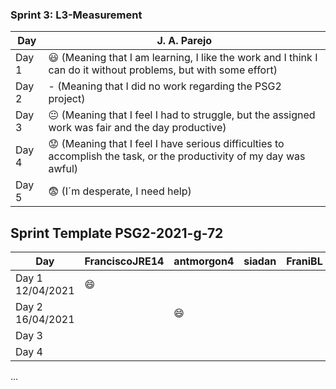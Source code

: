 
### Sprint 3: L3-Measurement 

| Day           | J. A. Parejo  |
| ------------- | ------------- |
| Day 1         |    :smiley: (Meaning that I am learning, I like the work and I think I can do it without problems, but with some effort) |
| Day 2         |    - (Meaning that I did no work regarding the PSG2 project)           |
| Day 3         |    :neutral_face:  (Meaning that I feel I had to struggle, but the assigned work was fair and the day productive)          |:fearful:
| Day 4         |    :worried: (Meaning that I feel I have serious difficulties to accomplish the task, or the productivity of my day was awful)           |
| Day 5         |    :fearful:   (I´m desperate, I need help)        |


## Sprint Template PSG2-2021-g-72

| Day                     | FranciscoJRE14  | antmorgon4     |       siadan     |     FraniBL     | DiegoHill      |
| -------------           | -------------   | -------------  | -------------    | -------------   | -------------  | 
| Day 1  12/04/2021       | :smile:         |                |                  |                 |                |               
| Day 2  16/04/2021       |                 | :smile:        |                  |                 |                |                
| Day 3                   |                 |                |                  |                 |                |                
| Day 4                   |                 |                |                  |                 |                |              
...
